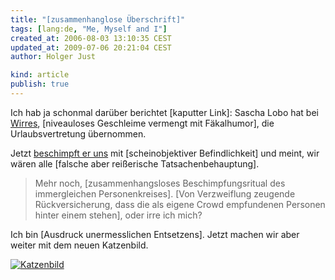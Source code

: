 ```yaml
---
title: "[zusammenhanglose Überschrift]"
tags: [lang:de, "Me, Myself and I"]
created_at: 2006-08-03 13:10:35 CEST
updated_at: 2009-07-06 20:21:04 CEST
author: Holger Just

kind: article
publish: true
---
```


Ich hab ja schonmal darüber berichtet [kaputter Link]: Sascha Lobo hat bei [Wirres](http://www.wirres.net), [niveauloses Geschleime vermengt mit Fäkalhumor], die Urlaubsvertretung übernommen.

Jetzt [beschimpft er uns](http://wirres.net/article/articleview/3824/1/6/) mit [scheinobjektiver Befindlichkeit] und meint, wir wären alle [falsche aber reißerische Tatsachenbehauptung].

>Mehr noch, [zusammenhangsloses Beschimpfungsritual des immergleichen Personenkreises]. [Von Verzweiflung zeugende Rückversicherung, dass die als eigene Crowd empfundenen Personen hinter einem stehen], oder irre ich mich?

Ich bin [Ausdruck unermesslichen Entsetzens]. Jetzt machen wir aber weiter mit dem neuen Katzenbild.

<a href="http://www.flickr.com/photos/meine-erde/205620080/"><img src="http://static.flickr.com/79/205620080_559d737e28.jpg" alt="Katzenbild" title="" class="center"/></a>
